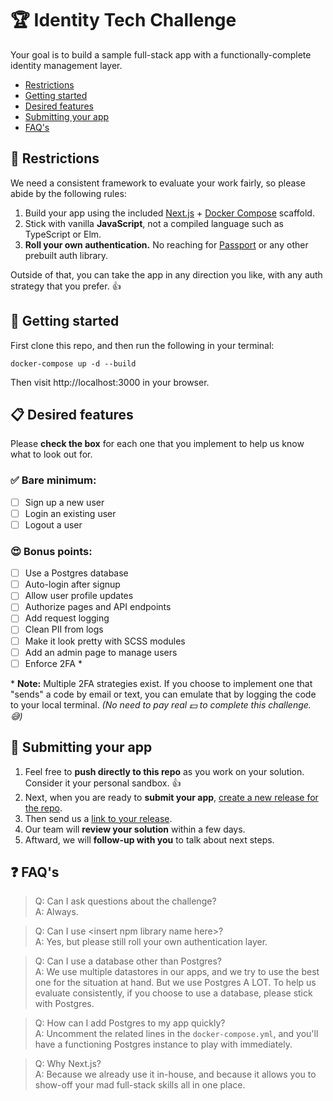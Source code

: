 # :trophy: Identity Tech Challenge

Your goal is to build a sample full-stack app with a functionally-complete identity management layer.

- [Restrictions](#hear_no_evil-restrictions)
- [Getting started](#star2-getting-started)
- [Desired features](#clipboard-desired-features)
- [Submitting your app](#checkered_flag-submitting-your-app)
- [FAQ's](#question-faqs)

## :hear_no_evil: Restrictions

We need a consistent framework to evaluate your work fairly, so please abide by the following rules:

1.  Build your app using the included [Next.js](https://nextjs.org/) + [Docker Compose](https://docs.docker.com/compose/) scaffold.
2.  Stick with vanilla **JavaScript**, not a compiled language such as TypeScript or Elm.
3.  **Roll your own authentication.**  No reaching for [Passport](https://classic.yarnpkg.com/en/package/passport) or any other prebuilt auth library.

Outside of that, you can take the app in any direction you like, with any auth strategy that you prefer. :thumbsup:

## :star2: Getting started

First clone this repo, and then run the following in your terminal:

```
docker-compose up -d --build
```

Then visit http://localhost:3000 in your browser.

## :clipboard: Desired features

Please **check the box** for each one that you implement to help us know what to look out for.

### :white_check_mark: Bare minimum:
- [ ] Sign up a new user
- [ ] Login an existing user
- [ ] Logout a user

### :heart_eyes: Bonus points:
- [ ] Use a Postgres database
- [ ] Auto-login after signup
- [ ] Allow user profile updates
- [ ] Authorize pages and API endpoints
- [ ] Add request logging
- [ ] Clean PII from logs
- [ ] Make it look pretty with SCSS modules
- [ ] Add an admin page to manage users
- [ ] Enforce 2FA *

\* **Note:** Multiple 2FA strategies exist.  If you choose to implement one that "sends" a code by email or text, you can emulate that by logging the code to your local terminal.  _(No need to pay real :dollar: to complete this challenge. :sweat_smile:)_

## :checkered_flag: Submitting your app
1.  Feel free to **push directly to this repo** as you work on your solution.  Consider it your personal sandbox. 👍
1.  Next, when you are ready to **submit your app**, [create a new release for the repo](https://docs.github.com/en/github/administering-a-repository/releasing-projects-on-github/managing-releases-in-a-repository#creating-a-release).
1.  Then send us a [link to your release](https://docs.github.com/en/github/administering-a-repository/releasing-projects-on-github/linking-to-releases).
1.  Our team will **review your solution** within a few days.
1.  Aftward, we will **follow-up with you** to talk about next steps.

## :question: FAQ's

> Q: Can I ask questions about the challenge?<br/>
> A: Always.

> Q: Can I use \<insert npm library name here\>?<br/>
> A: Yes, but please still roll your own authentication layer.

> Q: Can I use a database other than Postgres?<br/>
> A: We use multiple datastores in our apps, and we try to use the best one for the situation at hand.  But we use Postgres A LOT.  To help us evaluate consistently, if you choose to use a database, please stick with Postgres.

> Q: How can I add Postgres to my app quickly?<br/>
> A: Uncomment the related lines in the `docker-compose.yml`, and you'll have a functioning Postgres instance to play with immediately.

> Q: Why Next.js?<br/>
> A: Because we already use it in-house, and because it allows you to show-off your mad full-stack skills all in one place.
